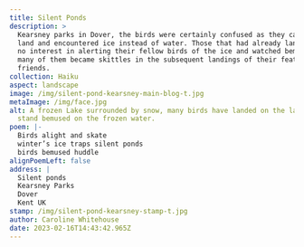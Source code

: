 ```yaml
---
title: Silent Ponds
description: >
  Kearsney parks in Dover, the birds were certainly confused as they came into
  land and encountered ice instead of water. Those that had already landed had
  no interest in alerting their fellow birds of the ice and watched bemused as
  many of them became skittles in the subsequent landings of their feathered
  friends.
collection: Haiku
aspect: landscape
image: /img/silent-pond-kearsney-main-blog-t.jpg
metaImage: /img/face.jpg
alt: A frozen Lake surrounded by snow, many birds have landed on the lake and
  stand bemused on the frozen water.
poem: |-
  Birds alight and skate
  winter’s ice traps silent ponds
  birds bemused huddle
alignPoemLeft: false
address: |
  Silent ponds
  Kearsney Parks 
  Dover
  Kent UK
stamp: /img/silent-pond-kearsney-stamp-t.jpg
author: Caroline Whitehouse
date: 2023-02-16T14:43:42.965Z
---
```

